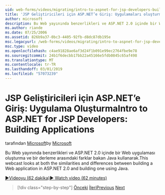 ```yaml
---
uid: web-forms/videos/migrating/intro-to-aspnet-for-jsp-developers-building-applications
title: 'JSP Geliştiricileri için ASP.NET’e Giriş: Uygulamaları oluşturma | Microsoft Docs'
author: microsoft
description: Bu Web yayınında benzerlikleri ve ASP.NET 2.0 içinde bir Web uygulaması oluşturma ve bir derleme arasındaki farklar bakan Java kullanarak.
ms.author: riande
ms.date: 07/25/2006
ms.assetid: 826b9a37-0bc3-4405-92fb-d8dc87db195e
msc.legacyurl: /web-forms/videos/migrating/intro-to-aspnet-for-jsp-developers-building-applications
msc.type: video
ms.openlocfilehash: c4ae91828ae6af3d24f1b091e99ec2764fbe9e78
ms.sourcegitcommit: 24b1f6decbb17bb22a45166e5fdb0845c65af498
ms.translationtype: MT
ms.contentlocale: tr-TR
ms.lasthandoff: 03/01/2019
ms.locfileid: "57073239"
---
```

<a name="intro-to-aspnet-for-jsp-developers-building-applications"></a><span data-ttu-id="c23e4-103">JSP Geliştiricileri için ASP.NET’e Giriş: Uygulama Oluşturma</span><span class="sxs-lookup"><span data-stu-id="c23e4-103">Intro to ASP.NET for JSP Developers: Building Applications</span></span>
====================
<span data-ttu-id="c23e4-104">tarafından [Microsoft](https://github.com/microsoft)</span><span class="sxs-lookup"><span data-stu-id="c23e4-104">by [Microsoft](https://github.com/microsoft)</span></span>

<span data-ttu-id="c23e4-105">Bu Web yayınında benzerlikleri ve ASP.NET 2.0 içinde bir Web uygulaması oluşturma ve bir derleme arasındaki farklar bakan Java kullanarak.</span><span class="sxs-lookup"><span data-stu-id="c23e4-105">This webcast looks at both the similarities and differences between building a Web application in ASP.NET 2.0 and building one using Java.</span></span>

[<span data-ttu-id="c23e4-106">&#9654;Videoyu (62 dakika)</span><span class="sxs-lookup"><span data-stu-id="c23e4-106">&#9654; Watch video (62 minutes)</span></span>](https://channel9.msdn.com/Blogs/ASP-NET-Site-Videos/intro-to-aspnet-for-jsp-developers-building-applications)

> [!div class="step-by-step"]
> <span data-ttu-id="c23e4-107">[Önceki](intro-to-aspnet-for-jsp-developers-welcome-to-aspnet-20.md)
> [İleri](intro-to-aspnet-for-coldfusion-developers-adding-aspnet-to-your-repertoire.md)</span><span class="sxs-lookup"><span data-stu-id="c23e4-107">[Previous](intro-to-aspnet-for-jsp-developers-welcome-to-aspnet-20.md)
[Next](intro-to-aspnet-for-coldfusion-developers-adding-aspnet-to-your-repertoire.md)</span></span>
